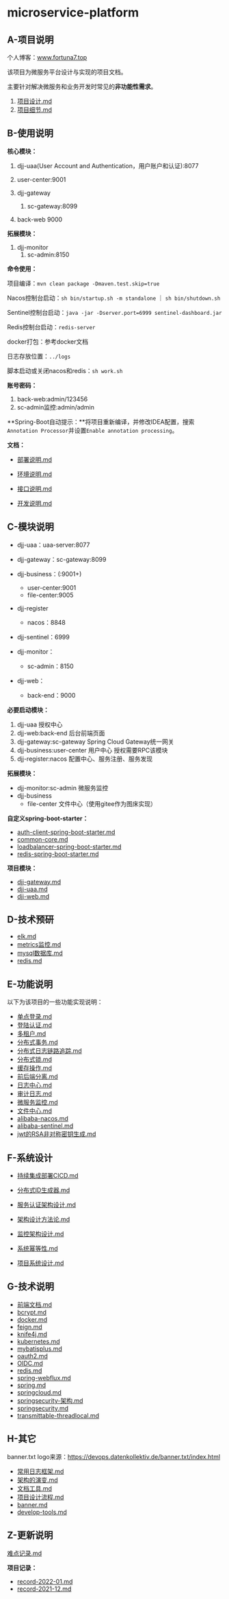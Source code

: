 # microservice-platform

## A-项目说明

个人博客：www.fortuna7.top

该项目为微服务平台设计与实现的项目文档。

主要针对解决微服务和业务开发时常见的**非功能性需求**。

1.  [项目设计.md](a-introduction/项目设计.md) 
2.  [项目细节.md](a-introduction/项目细节.md) 

##  B-使用说明

**核心模块：**

1. djj-uaa(User Account and Authentication，用户账户和认证):8077
2. user-center:9001
3. djj-gateway
   1. sc-gateway:8099

4. back-web 9000

**拓展模块：**

1. djj-monitor
   1. sc-admin:8150

**命令使用：**

项目编译：`mvn clean package -Dmaven.test.skip=true`

Nacos控制台启动：`sh bin/startup.sh -m standalone`  ｜ `sh bin/shutdown.sh`

Sentinel控制台启动：`java -jar -Dserver.port=6999 sentinel-dashboard.jar`

Redis控制台启动：`redis-server`

docker打包：参考docker文档

日志存放位置：`../logs`

脚本启动或关闭nacos和redis：`sh work.sh`

**账号密码：**

1. back-web:admin/123456
2. sc-admin监控:admin/admin

**Spring-Boot自动提示：**将项目重新编译，并修改IDEA配置，搜索`Annotation Processor`并设置`Enable annotation processing`。

**文档：**

-  [部署说明.md](b-usage/部署说明.md) 

-  [环境说明.md](b-usage/环境说明.md) 
-  [接口说明.md](b-usage/接口说明.md) 
-  [开发说明.md](b-usage/开发说明.md) 

## C-模块说明

- djj-uaa：uaa-server:8077
- djj-gateway：sc-gateway:8099
- djj-business：(:9001+)
  - user-center:9001
  - file-center:9005
- djj-register
  - nacos：8848
- djj-sentinel：6999
- djj-monitor：
  - sc-admin：8150

- djj-web：
  - back-end：9000

**必要启动模块：**

1. djj-uaa 授权中心
2. djj-web:back-end 后台前端页面
3. djj-gateway:sc-gateway Spring Cloud Gateway统一网关
4. djj-business:user-center 用户中心 授权需要RPC该模块
5. djj-register:nacos 配置中心、服务注册、服务发现

**拓展模块：**

- djj-monitor:sc-admin 微服务监控
- djj-business
  - file-center 文件中心（使用gitee作为图床实现）

**自定义spring-boot-starter：**

-  [auth-client-spring-boot-starter.md](c-module/自定义spring-boot-starter/auth-client-spring-boot-starter.md) 
-  [common-core.md](c-module/自定义spring-boot-starter/common-core.md) 
-  [loadbalancer-spring-boot-starter.md](c-module/自定义spring-boot-starter/loadbalancer-spring-boot-starter.md) 
-  [redis-spring-boot-starter.md](c-module/自定义spring-boot-starter/redis-spring-boot-starter.md) 

**项目模块：**

-  [djj-gateway.md](c-module/djj-gateway.md) 
-  [djj-uaa.md](c-module/djj-uaa.md) 
-  [djj-web.md](c-module/djj-web.md) 

## D-技术预研

-  [elk.md](d-pre-research/elk.md) 
-  [metrics监控.md](d-pre-research/metrics监控.md) 
-  [mysql数据库.md](d-pre-research/mysql数据库.md) 
-  [redis.md](d-pre-research/redis.md) 

## E-功能说明

以下为该项目的一些功能实现说明：

-  [单点登录.md](e-function/单点登录.md) 
-  [登陆认证.md](e-function/登陆认证.md) 
-  [多租户.md](e-function/多租户.md) 
-  [分布式事务.md](e-function/分布式事务.md) 
-  [分布式日志链路追踪.md](e-function/分布式日志链路追踪.md) 
-  [分布式锁.md](e-function/分布式锁.md) 
-  [缓存操作.md](e-function/缓存操作.md) 
-  [前后端分离.md](e-function/前后端分离.md) 
-  [日志中心.md](e-function/日志中心.md) 
-  [审计日志.md](e-function/审计日志.md) 
-  [微服务监控.md](e-function/微服务监控.md) 
-  [文件中心.md](e-function/文件中心.md) 
-  [alibaba-nacos.md](e-function/alibaba-nacos.md) 
-  [alibaba-sentinel.md](e-function/alibaba-sentinel.md) 
-  [jwt的RSA非对称密钥生成.md](e-function/jwt的RSA非对称密钥生成.md) 

## F-系统设计

-  [持续集成部署CICD.md](f-system-design/持续集成部署CICD.md) 
-  [分布式ID生成器.md](f-system-design/分布式ID生成器.md) 

-  [服务认证架构设计.md](f-system-design/服务认证架构设计.md) 
-  [架构设计方法论.md](f-system-design/架构设计方法论.md) 
-  [监控架构设计.md](f-system-design/监控架构设计.md) 
-  [系统幂等性.md](f-system-design/系统幂等性.md) 
-  [项目系统设计.md](f-system-design/项目系统设计.md) 

## G-技术说明

-  [前端文档.md](g-technology/前端文档.md) 
-  [bcrypt.md](g-technology/bcrypt.md) 
-  [docker.md](g-technology/docker.md) 
-  [feign.md](g-technology/feign.md) 
-  [knife4j.md](g-technology/knife4j.md) 
-  [kubernetes.md](g-technology/kubernetes.md) 
-  [mybatisplus.md](g-technology/mybatisplus.md) 
-  [oauth2.md](g-technology/oauth2.md) 
-  [OIDC.md](g-technology/OIDC.md) 
-  [redis.md](g-technology/redis.md) 
-  [spring-webflux.md](g-technology/spring-webflux.md) 
-  [spring.md](g-technology/spring.md) 
-  [springcloud.md](g-technology/springcloud.md) 
-  [springsecurity-架构.md](g-technology/springsecurity-架构.md) 
-  [springsecurity.md](g-technology/springsecurity.md) 
-  [transmittable-threadlocal.md](g-technology/transmittable-threadlocal.md) 

## H-其它

banner.txt logo来源：https://devops.datenkollektiv.de/banner.txt/index.html

-  [常用日志框架.md](h-other/常用日志框架.md) 
-  [架构的演变.md](h-other/架构的演变.md) 
-  [文档工具.md](h-other/文档工具.md) 
-  [项目设计流程.md](h-other/项目设计流程.md) 
-  [banner.md](h-other/banner.md) 
-  [develop-tools.md](h-other/develop-tools.md) 

## Z-更新说明

 [难点记录.md](z-project-daily/issue/难点记录.md) 

**项目记录：**

-  [record-2022-01.md](z-project-daily/record-2022-01.md) 
-  [record-2021-12.md](z-project-daily/record-2021-12.md) 
